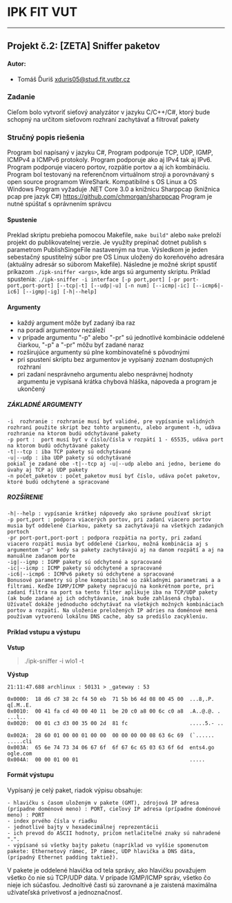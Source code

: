 # IPK FIT VUT 
---
## Projekt č.2: [ZETA] Sniffer paketov
#### Autor:
- Tomáš Ďuriš <xduris05@stud.fit.vutbr.cz>  

### Zadanie
Cieľom bolo vytvoriť sieťový analyzátor v jazyku C/C++/C#, ktorý bude schopný na určitom sieťovom rozhraní zachytávať a filtrovať pakety

### Stručný popis riešenia
Program bol napísaný v jazyku C#, Program podporuje TCP, UDP, IGMP, ICMPv4 a ICMPv6 protokoly. Program podporuje ako aj IPv4 tak aj IPv6. Program podporuje viacero portov, rozpätie portov a aj ich kombináciu.  Program bol testovaný na referenčnom virtuálnom stroji a porovnávaný s open source programom WireShark. 
Kompatibilné s OS Linux a OS Windows
Program vyžaduje .NET Core 3.0 a knižnicu Sharppcap (knižnica pcap pre jazyk C#)
https://github.com/chmorgan/sharppcap
Program je nutné spúštať s oprávnením správcu

#### Spustenie
Preklad skriptu prebieha pomocou Makefile, 
```make build"``` alebo ```make``` preloží projekt do publikovatelnej verzie. Je využíty prepínač dotnet publish s parametrom PublishSingeFile nastaveným na true. Výsledkom je jeden sebestačný spustitelný súbor pre OS Linux uložený do koreňového adresára (aktuálny adresár so súborom Makefile). Následne je možné skript spustiť príkazom
```./ipk-sniffer <args>```, kde args sú argumenty skriptu.
Príklad spustenia:
```./ipk-sniffer -i interface [-p port,port] [-pr port-port,port-port] [--tcp|-t] [--udp|-u] [-n num] [--icmp|-ic] [--icmp6|-ic6] [--igmp|-ig] [-h|--help]```

#### Argumenty

 - každý argument môže byť zadaný iba raz
 - na poradí argumentov nezáleží
 - v prípade argumentu "-p" alebo "-pr" sú jednotlivé kombinácie oddelené čiarkou, "-p" a "-pr" môžu byť zadané naraz
 - rozširujúce argumenty sú plne kombinovateľné s pôvodnými
 - pri spustení skriptu bez argumentov je vypísaný zoznam dostupných rozhraní
 - pri zadaní nesprávneho argumentu alebo nesprávnej hodnoty argumentu je vypísaná krátka chybová hláška, nápoveda a program je ukončený

##### ZÁKLADNÉ ARGUMENTY
 ```
-i  rozhranie : rozhranie musí byť validné, pre vypísanie validných rozhraní použite skript bez tohto argumentu, alebo argument -h, udáva rozhranie na ktorom budú odchytávané pakety
-p port :  port musí byť v číslo/čísla v rozpätí 1 - 65535, udáva port na ktorom budú odchytávané pakety
-t|--tcp : iba TCP pakety sú odchytávané
-u|--udp : iba UDP pakety sú odchytávané
pokiaľ je zadané obe -t|--tcp aj -u|--udp alebo ani jedno, berieme do úvahy aj TCP aj UDP pakety
-n počet_paketov : počet_paketov musí byť číslo, udáva počet paketov, ktoré budú odchytené a spracované
```
##### ROZŠÍRENIE
```
-h|--help : vypísanie krátkej nápovedy ako správne používať skript
-p port,port : podpora viacerých portov, pri zadaní viacero portov musia byť oddelené čiarkou, pakety sa zachytávajú na všetkých zadaných portoch
-pr port-port,port-port : podpora rozpätia na porty, pri zadaní viacero rozpätí musia byť oddelené čiarkou, možná kombinácia aj s argumentom "-p" kedy sa pakety zachytávajú aj na danom rozpätí a aj na manuálne zadanom porte
-ig|--igmp : IGMP pakety sú odchytené a spracované
-ic|--icmp : ICMP pakety sú odchytené a spracované 
-ic6|--icmp6 : ICMPv6 pakety sú odchytené a spracované
Bonusové parametry sú plne kompatibilné so základnými parametrami a a filtrami. Keďže IGMP/ICMP pakety nepracujú na konkrétnom porte, pri zadaní filtra na port sa tento filter aplikuje iba na TCP/UDP pakety (ak bude zadané aj ich odchytávanie, inak bude zahlásená chyba). Užívateľ dokáže jednoducho odchytávať na všetkých možných kombináciach portov a rozpätí. Na uloženie preložených IP adries na doménové mená používam vytvorenú lokálnu DNS cache, aby sa predišlo zacykleniu.
```

#### Príklad vstupu a výstupu 
**Vstup**
> ./ipk-sniffer -i wlo1 -t 

**Výstup**
``` 
21:11:47.688 archlinux : 50131 > _gateway : 53

0x0000:  18 d6 c7 38 2c f4 50 eb  71 5b b6 4d 08 00 45 00  ...8,.P. q[.M..E.
0x0010:  00 41 fa cd 40 00 40 11  be 20 c0 a8 00 6c c0 a8  .A..@.@. . ...l..
0x0020:  00 01 c3 d3 00 35 00 2d  81 fc                    .....5.- ..

0x002A:  28 60 01 00 00 01 00 00  00 00 00 00 08 63 6c 69  (`...... .....cli
0x003A:  65 6e 74 73 34 06 67 6f  6f 67 6c 65 03 63 6f 6d  ents4.go ogle.com
0x004A:  00 00 01 00 01                                    .....
```
#### Formát výstupu
Vypísaný je celý paket, riadok výpisu obsahuje:
```
- hlavičku s časom uloženým v pakete (GMT), zdrojová IP adresa (prípadne doménové meno) : PORT, cieľový IP adresa (prípadne doménové meno) : PORT
- index prvého čísla v riadku
- jednotlivé bajty v hexadecimálnej reprezentácii
- ich prevod do ASCII hodnoty, pričom netlačiteľné znaky sú nahradené ".".
- výpísané sú všetky bajty paketu (napríklad vo vyššie spomenutom pakete: Ethernetový rámec, IP rámec, UDP hlavička a DNS dáta, (prípadný Ethernet padding taktiež).
```
V pakete je oddelené hlavička od tela správy, ako hlavičku považujem všetko čo nie sú TCP/UDP dáta. V prípade IGMP/ICMP správ, všetko čo nieje ich súčasťou. Jednoltivé časti sú zarovnané a je zaistená maximálna užívateľská prívetivosť a jednoznačnosť.



